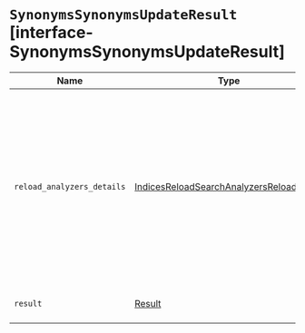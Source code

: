 # `SynonymsSynonymsUpdateResult` [interface-SynonymsSynonymsUpdateResult]

| Name | Type | Description |
| - | - | - |
| `reload_analyzers_details` | [IndicesReloadSearchAnalyzersReloadResult](./IndicesReloadSearchAnalyzersReloadResult.md) | Updating synonyms in a synonym set can reload the associated analyzers in case refresh is set to true. This information is the analyzers reloading result. |
| `result` | [Result](./Result.md) | The update operation result. |
